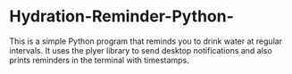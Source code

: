 # Hydration-Reminder-Python-
This is a simple Python program that reminds you to drink water at regular intervals. It uses the plyer library to send desktop notifications and also prints reminders in the terminal with timestamps.
